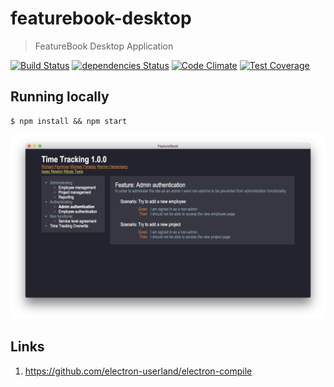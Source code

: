 # featurebook-desktop

> FeatureBook Desktop Application

[![Build Status](https://travis-ci.org/SOFTWARE-CLINIC/featurebook-desktop.svg?branch=master)](https://travis-ci.org/SOFTWARE-CLINIC/featurebook-desktop)
[![dependencies Status](https://david-dm.org/SOFTWARE-CLINIC/featurebook-desktop/status.svg)](https://david-dm.org/SOFTWARE-CLINIC/featurebook-desktop)
[![Code Climate](https://codeclimate.com/github/SOFTWARE-CLINIC/featurebook-desktop/badges/gpa.svg)](https://codeclimate.com/github/SOFTWARE-CLINIC/featurebook-desktop)
[![Test Coverage](https://codeclimate.com/github/SOFTWARE-CLINIC/featurebook-desktop/badges/coverage.svg)](https://codeclimate.com/github/SOFTWARE-CLINIC/featurebook-desktop/coverage)

## Running locally

```
$ npm install && npm start
```

![Screenshot](README/featurebook-desktop.png)

## Links

1. https://github.com/electron-userland/electron-compile
